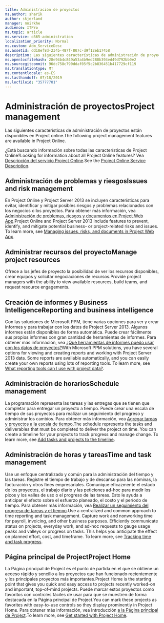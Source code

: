 ```yaml
---
title: Administración de proyectos
ms.author: sharik
author: skjerland
manager: mnirkhe
audience: ITPro
ms.topic: article
ms.service: o365-administration
localization_priority: Normal
ms.custom: Adm_ServiceDesc
ms.assetid: dd18ef8d-234b-487f-807c-d9f12eb17458
description: Las siguientes características de administración de proyectos están disponibles en Project online.
ms.openlocfilehash: 28e94b4c849a53a4b9ed288b394ed49d792bb0e2
ms.sourcegitcommit: 96dc758c790ddaf05f5c2b836451b417729cf119
ms.translationtype: MT
ms.contentlocale: es-ES
ms.lasthandoff: 07/18/2019
ms.locfileid: "35777701"
---
```

# <a name="project-management"></a><span data-ttu-id="74481-103">Administración de proyectos</span><span class="sxs-lookup"><span data-stu-id="74481-103">Project management</span></span>

<span data-ttu-id="74481-104">Las siguientes características de administración de proyectos están disponibles en Project online.</span><span class="sxs-lookup"><span data-stu-id="74481-104">The following project management features are available in Project Online.</span></span>
  
<span data-ttu-id="74481-105">¿Está buscando información sobre todas las características de Project Online?</span><span class="sxs-lookup"><span data-stu-id="74481-105">Looking for information about all Project Online features?</span></span> <span data-ttu-id="74481-106">Vea [Descripción del servicio Project Online](project-online-service-description.md).</span><span class="sxs-lookup"><span data-stu-id="74481-106">See the [Project Online Service Description](project-online-service-description.md).</span></span>
  
## <a name="issues-and-risk-management"></a><span data-ttu-id="74481-107">Administración de problemas y riesgos</span><span class="sxs-lookup"><span data-stu-id="74481-107">Issues and risk management</span></span>
<span data-ttu-id="74481-108"><a name="bkmk_IssuesRiskManagement"> </a></span><span class="sxs-lookup"><span data-stu-id="74481-108"></span></span>

<span data-ttu-id="74481-p102">En Project Online y Project Server 2013 se incluyen características para evitar, identificar y mitigar posibles riesgos y problemas relacionados con los negocios o los proyectos. Para obtener más información, vea [Administración de problemas, riesgos y documentos en Project Web App](https://go.microsoft.com/fwlink/?LinkId=402634).</span><span class="sxs-lookup"><span data-stu-id="74481-p102">Project Online and Project Server 2013 include features to prevent, identify, and mitigate potential business- or project-related risks and issues. To learn more, see [Managing issues, risks, and documents in Project Web App](https://go.microsoft.com/fwlink/?LinkId=402634).</span></span>
  
## <a name="manage-project-resources"></a><span data-ttu-id="74481-111">Administrar recursos del proyecto</span><span class="sxs-lookup"><span data-stu-id="74481-111">Manage project resources</span></span>
<span data-ttu-id="74481-112"><a name="bkmk_ManageProjectResources"> </a></span><span class="sxs-lookup"><span data-stu-id="74481-112"></span></span>

<span data-ttu-id="74481-113">Ofrece a los jefes de proyecto la posibilidad de ver los recursos disponibles, crear equipos y solicitar negociaciones de recursos.</span><span class="sxs-lookup"><span data-stu-id="74481-113">Provide project managers with the ability to view available resources, build teams, and request resource engagements.</span></span>
  
## <a name="reporting-and-business-intelligence"></a><span data-ttu-id="74481-114">Creación de informes y Business Intelligence</span><span class="sxs-lookup"><span data-stu-id="74481-114">Reporting and business intelligence</span></span>
<span data-ttu-id="74481-115"><a name="bkmk_ReportingBusinessIntelligence"> </a></span><span class="sxs-lookup"><span data-stu-id="74481-115"></span></span>

<span data-ttu-id="74481-p103">Con las soluciones de Microsoft PPM, tiene varias opciones para ver y crear informes y para trabajar con los datos de Project Server 2013. Algunos informes están disponibles de forma automática. Puede crear fácilmente sus propios informes con gran cantidad de herramientas de informes. Para obtener más información, vea [¿Qué herramientas de informes puedo usar con los datos de proyectos?](https://go.microsoft.com/fwlink/?LinkId=402642)</span><span class="sxs-lookup"><span data-stu-id="74481-p103">With Microsoft PPM solutions, you have several options for viewing and creating reports and working with Project Server 2013 data. Some reports are available automatically, and you can easily create your own reports using lots of reporting tools. To learn more, see [What reporting tools can I use with project data?](https://go.microsoft.com/fwlink/?LinkId=402642).</span></span>
  
## <a name="schedule-management"></a><span data-ttu-id="74481-119">Administración de horarios</span><span class="sxs-lookup"><span data-stu-id="74481-119">Schedule management</span></span>
<span data-ttu-id="74481-120"><a name="bkmk_ScheduleManagement"> </a></span><span class="sxs-lookup"><span data-stu-id="74481-120"></span></span>

<span data-ttu-id="74481-p104">La programación representa las tareas y las entregas que se tienen que completar para entregar un proyecto a tiempo. Puede crear una escala de tiempo de sus proyectos para realizar un seguimiento del progreso y administrar los cambios. Para obtener más información, vea [Agregar tareas y proyectos a la escala de tiempo](https://go.microsoft.com/fwlink/?LinkID=402655).</span><span class="sxs-lookup"><span data-stu-id="74481-p104">The schedule represents the tasks and deliverables that must be completed to deliver the project on time. You can create a timeline for your projects to track progress and manage change. To learn more, see [Add tasks and projects to the timeline](https://go.microsoft.com/fwlink/?LinkID=402655).</span></span>
  
## <a name="time-and-task-management"></a><span data-ttu-id="74481-124">Administración de horas y tareas</span><span class="sxs-lookup"><span data-stu-id="74481-124">Time and task management</span></span>
<span data-ttu-id="74481-125"><a name="bkmk_TimeTaskManagement"> </a></span><span class="sxs-lookup"><span data-stu-id="74481-125"></span></span>

<span data-ttu-id="74481-p105">Use un enfoque centralizado y común para la administración del tiempo y las tareas. Registre el tiempo de trabajo y de descanso para las nóminas, la facturación y otros fines empresariales. Comunique eficazmente el estado de los proyectos, el trabajo diario y las peticiones ad-hoc para medir los picos y los valles de uso o el progreso de las tareas. Esto le ayuda a anticipar el efecto sobre el esfuerzo planeado, el costo y el período de tiempo. Para obtener más información, vea [Realizar un seguimiento del progreso de tareas y el tiempo](https://go.microsoft.com/fwlink/p/?LinkId=271321).</span><span class="sxs-lookup"><span data-stu-id="74481-p105">Use a centralized and common approach to time reporting and task management. Capture work and nonworking time for payroll, invoicing, and other business purposes. Efficiently communicate status on projects, everyday work, and ad-hoc requests to gauge usage peaks and valleys or progress on tasks. This helps you anticipate the effect on planned effort, cost, and timeframe. To learn more, see [Tracking time and task progress](https://go.microsoft.com/fwlink/p/?LinkId=271321).</span></span>

## <a name="project-home"></a><span data-ttu-id="74481-131">Página principal de Project</span><span class="sxs-lookup"><span data-stu-id="74481-131">Project Home</span></span>
<span data-ttu-id="74481-132">La Página principal de Project es el punto de partida en el que se obtiene un acceso rápido y sencillo a los proyectos que han funcionado recientemente y los principales proyectos más importantes.</span><span class="sxs-lookup"><span data-stu-id="74481-132">Project Home is the starting point that gives you quick and easy access to projects recently worked-on and important, top-of-mind projects.</span></span> <span data-ttu-id="74481-133">Puede marcar estos proyectos como favoritos con controles fáciles de usar para que se muestren de forma destacada en la Página principal de Project.</span><span class="sxs-lookup"><span data-stu-id="74481-133">You can mark these projects as favorites with easy-to-use controls so they display prominently in Project Home.</span></span> <span data-ttu-id="74481-134">Para obtener más información, vea Introducción [a la Página principal de Project](https://support.office.com/article/get-started-with-project-home-a3b38418-35e7-4df4-8e4a-ba6a4fa0562a?ui=en-US&rs=en-US&ad=US).</span><span class="sxs-lookup"><span data-stu-id="74481-134">To learn more, see [Get started with Project Home](https://support.office.com/article/get-started-with-project-home-a3b38418-35e7-4df4-8e4a-ba6a4fa0562a?ui=en-US&rs=en-US&ad=US).</span></span>

